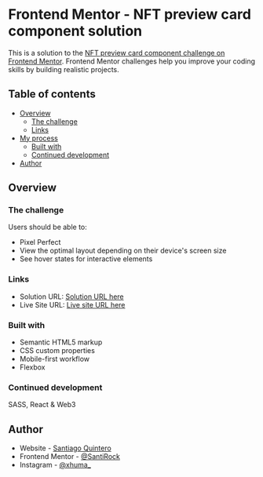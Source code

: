 # Frontend Mentor - NFT preview card component solution

This is a solution to the [NFT preview card component challenge on Frontend Mentor](https://www.frontendmentor.io/challenges/nft-preview-card-component-SbdUL_w0U). Frontend Mentor challenges help you improve your coding skills by building realistic projects. 

## Table of contents

- [Overview](#overview)
  - [The challenge](#the-challenge)
  - [Links](#links)
- [My process](#my-process)
  - [Built with](#built-with)
  - [Continued development](#continued-development)
- [Author](#author)

## Overview

### The challenge

Users should be able to:

- Pixel Perfect
- View the optimal layout depending on their device's screen size
- See hover states for interactive elements


### Links

- Solution URL: [Solution URL here](https://github.com/SantiRock/Frontend-Mentor-nft-preview-card-component-main)
- Live Site URL: [Live site URL here](https://santirock.github.io/Frontend-Mentor-nft-preview-card-component-main/)

### Built with

- Semantic HTML5 markup
- CSS custom properties
- Mobile-first workflow
- Flexbox


### Continued development

SASS, React & Web3


## Author

- Website - [Santiago Quintero](https://santirock.github.io/portfolio/)
- Frontend Mentor - [@SantiRock](https://www.frontendmentor.io/profile/SantiRock)
- Instagram - [@xhuma_](https://www.instagram.com/xchuma_/)


